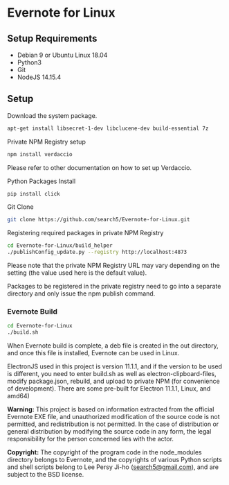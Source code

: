 # Evernote for Linux

## Setup Requirements
* Debian 9 or Ubuntu Linux 18.04
* Python3
* Git
* NodeJS 14.15.4

## Setup

Download the system package.
```bash
apt-get install libsecret-1-dev libclucene-dev build-essential 7z
```

Private NPM Registry setup
```bash
npm install verdaccio
```

Please refer to other documentation on how to set up Verdaccio.

Python Packages Install
```bash
pip install click
```

Git Clone
```bash
git clone https://github.com/search5/Evernote-for-Linux.git
```

Registering required packages in private NPM Registry
```bash
cd Evernote-for-Linux/build_helper
./publishConfig_update.py --registry http://localhost:4873
```

Please note that the private NPM Registry URL may vary depending on the setting (the value used here is the default value).

Packages to be registered in the private registry need to go into a separate directory and only issue the npm publish command.

### Evernote Build

```bash
cd Evernote-for-Linux
./build.sh
```

When Evernote build is complete, a deb file is created in the out directory, and once this file is installed, Evernote can be used in Linux.

ElectronJS used in this project is version 11.1.1, and if the version to be used is different, you need to enter build.sh as well as electron-clipboard-files, modify package.json, rebuild, and upload to private NPM (for convenience of development). There are some pre-built for Electron 11.1.1, Linux, and amd64)

**Warning:**
This project is based on information extracted from the official Evernote EXE file, and unauthorized modification of the source code is not permitted, and redistribution is not permitted. In the case of distribution or general distribution by modifying the source code in any form, the legal responsibility for the person concerned lies with the actor.

**Copyright:**
The copyright of the program code in the node_modules directory belongs to Evernote, and the copyrights of various Python scripts and shell scripts belong to Lee Persy Ji-ho (search5@gmail.com), and are subject to the BSD license.
